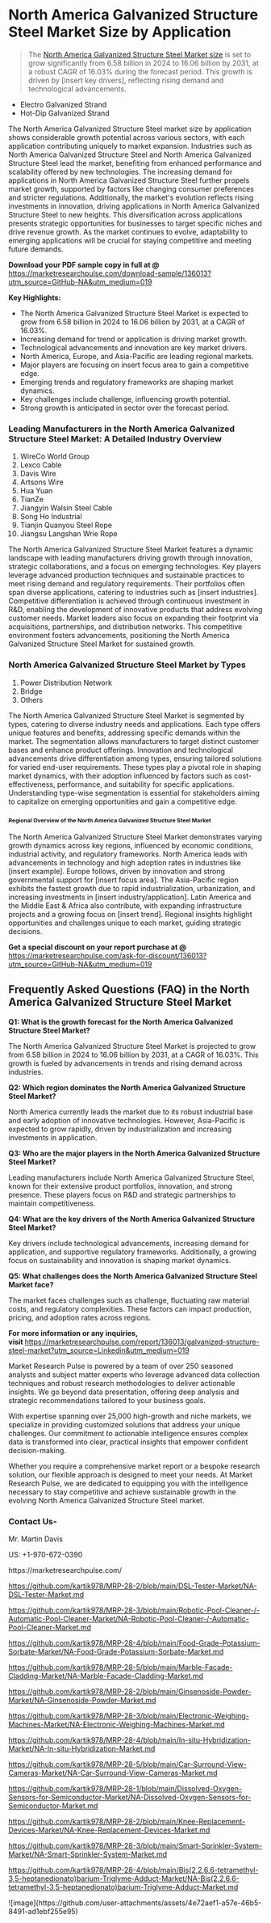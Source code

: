 <h1>North America Galvanized Structure Steel Market&nbsp;Size by Application</h1><blockquote><p>The <a href="https://marketresearchpulse.com/download-sample/136013?utm_source=GitHub-NA&amp;utm_medium=019">North America Galvanized Structure Steel Market size</a> is set to grow significantly from 6.58 billion in 2024 to 16.06 billion by 2031, at a robust CAGR of 16.03% during the forecast period. This growth is driven by [insert key drivers], reflecting rising demand and technological advancements.</p></blockquote><ul><li>Electro Galvanized Strand<li> Hot-Dip Galvanized Strand</li></ul><p>The North America Galvanized Structure Steel market size by application shows considerable growth potential across various sectors, with each application contributing uniquely to market expansion. Industries such as North America Galvanized Structure Steel and North America Galvanized Structure Steel lead the market, benefiting from enhanced performance and scalability offered by new technologies. The increasing demand for applications in North America Galvanized Structure Steel further propels market growth, supported by factors like changing consumer preferences and stricter regulations. Additionally, the market's evolution reflects rising investments in innovation, driving applications in North America Galvanized Structure Steel to new heights. This diversification across applications presents strategic opportunities for businesses to target specific niches and drive revenue growth. As the market continues to evolve, adaptability to emerging applications will be crucial for staying competitive and meeting future demands.</p><p><strong>Download your PDF sample copy in full at @ </strong><a href="https://marketresearchpulse.com/download-sample/136013?utm_source=GitHub-NA&amp;utm_medium=019">https://marketresearchpulse.com/download-sample/136013?utm_source=GitHub-NA&amp;utm_medium=019</a></p><p><strong>Key Highlights: </strong></p><ul><li>The North America Galvanized Structure Steel Market is expected to grow from 6.58 billion in 2024 to 16.06 billion by 2031, at a CAGR of 16.03%.</li><li>Increasing demand for trend or application is driving market growth.</li><li>Technological advancements and innovation are key market drivers.</li><li>North America, Europe, and Asia-Pacific are leading regional markets.</li><li>Major players are focusing on insert focus area to gain a competitive edge.</li><li>Emerging trends and regulatory frameworks are shaping market dynamics.</li><li>Key challenges include challenge, influencing growth potential.</li><li>Strong growth is anticipated in sector over the forecast period.</li></ul><h3>Leading Manufacturers in the North America Galvanized Structure Steel Market: A Detailed Industry Overview</h3><ol><li>WireCo World Group</li><li>Lexco Cable</li><li>Davis Wire</li><li>Artsons Wire</li><li>Hua Yuan</li><li>TianZe</li><li>Jiangyin Walsin Steel Cable</li><li>Song Ho Industrial</li><li>Tianjin Quanyou Steel Rope</li><li>Jiangsu Langshan Wrie Rope</li></ol><div class="flex max-w-full flex-col flex-grow"><div class="min-h-8 text-message flex w-full flex-col items-end gap-2 whitespace-normal break-words [.text-message+&amp;]:mt-5" dir="auto" data-message-author-role="assistant" data-message-id="fd8432e4-4910-450d-b182-61b7bfb0a01f" data-message-model-slug="gpt-4o"><div class="flex w-full flex-col gap-1 empty:hidden first:pt-[3px]"><div class="markdown prose w-full break-words dark:prose-invert light"><p>The North America Galvanized Structure Steel Market features a dynamic landscape with leading manufacturers driving growth through innovation, strategic collaborations, and a focus on emerging technologies. Key players leverage advanced production techniques and sustainable practices to meet rising demand and regulatory requirements. Their portfolios often span diverse applications, catering to industries such as [insert industries]. Competitive differentiation is achieved through continuous investment in R&amp;D, enabling the development of innovative products that address evolving customer needs. Market leaders also focus on expanding their footprint via acquisitions, partnerships, and distribution networks. This competitive environment fosters advancements, positioning the North America Galvanized Structure Steel Market for sustained growth.</p></div></div></div></div><h3>North America Galvanized Structure Steel Market by Types</h3><ol><li>Power Distribution Network<li> Bridge<li> Others</li></ol><div class="flex max-w-full flex-col flex-grow"><div class="min-h-8 text-message flex w-full flex-col items-end gap-2 whitespace-normal break-words [.text-message+&amp;]:mt-5" dir="auto" data-message-author-role="assistant" data-message-id="084470be-0bb7-4664-bddf-5156b4f41249" data-message-model-slug="gpt-4o-mini"><div class="flex w-full flex-col gap-1 empty:hidden first:pt-[3px]"><div class="markdown prose w-full break-words dark:prose-invert light"><p>The North America Galvanized Structure Steel Market is segmented by types, catering to diverse industry needs and applications. Each type offers unique features and benefits, addressing specific demands within the market. The segmentation allows manufacturers to target distinct customer bases and enhance product offerings. Innovation and technological advancements drive differentiation among types, ensuring tailored solutions for varied end-user requirements. These types play a pivotal role in shaping market dynamics, with their adoption influenced by factors such as cost-effectiveness, performance, and suitability for specific applications. Understanding type-wise segmentation is essential for stakeholders aiming to capitalize on emerging opportunities and gain a competitive edge.</p></div></div></div></div><h3><span style="font-size: 11px;">Regional Overview of the North America Galvanized Structure Steel Market</span></h3><div class="flex max-w-full flex-col flex-grow"><div class="min-h-8 text-message flex w-full flex-col items-end gap-2 whitespace-normal break-words [.text-message+&amp;]:mt-5" dir="auto" data-message-author-role="assistant" data-message-id="e9038762-ce64-4e30-91c9-9bd413514231" data-message-model-slug="gpt-4o-mini"><div class="flex w-full flex-col gap-1 empty:hidden first:pt-[3px]"><div class="markdown prose w-full break-words dark:prose-invert light"><p>The North America Galvanized Structure Steel Market demonstrates varying growth dynamics across key regions, influenced by economic conditions, industrial activity, and regulatory frameworks. North America leads with advancements in technology and high adoption rates in industries like [insert example]. Europe follows, driven by innovation and strong governmental support for [insert focus area]. The Asia-Pacific region exhibits the fastest growth due to rapid industrialization, urbanization, and increasing investments in [insert industry/application]. Latin America and the Middle East &amp; Africa also contribute, with expanding infrastructure projects and a growing focus on [insert trend]. Regional insights highlight opportunities and challenges unique to each market, guiding strategic decisions.</p></div></div></div></div><p><strong>Get a special discount on your report purchase at @ </strong><a href="https://marketresearchpulse.com/ask-for-discount/136013?utm_source=GitHub-NA&amp;utm_medium=019">https://marketresearchpulse.com/ask-for-discount/136013?utm_source=GitHub-NA&amp;utm_medium=019</a></p><h2>Frequently Asked Questions (FAQ) in the North America Galvanized Structure Steel Market</h2><p><strong>Q1: What is the growth forecast for the North America Galvanized Structure Steel Market?</strong></p><p>The North America Galvanized Structure Steel Market is projected to grow from 6.58 billion in 2024 to 16.06 billion by 2031, at a CAGR of 16.03%. This growth is fueled by advancements in trends and rising demand across industries.</p><p><strong>Q2: Which region dominates the North America Galvanized Structure Steel Market?</strong></p><p>North America currently leads the market due to its robust industrial base and early adoption of innovative technologies. However, Asia-Pacific is expected to grow rapidly, driven by industrialization and increasing investments in application.</p><p><strong>Q3: Who are the major players in the North America Galvanized Structure Steel Market?</strong></p><p>Leading manufacturers include North America Galvanized Structure Steel, known for their extensive product portfolios, innovation, and strong presence. These players focus on R&amp;D and strategic partnerships to maintain competitiveness.</p><p><strong>Q4: What are the key drivers of the North America Galvanized Structure Steel Market?</strong></p><p>Key drivers include technological advancements, increasing demand for application, and supportive regulatory frameworks. Additionally, a growing focus on sustainability and innovation is shaping market dynamics.</p><p><strong>Q5: What challenges does the North America Galvanized Structure Steel Market face?</strong></p><p>The market faces challenges such as challenge, fluctuating raw material costs, and regulatory complexities. These factors can impact production, pricing, and adoption rates across regions.</p><p><strong>For more information or any inquiries, visit&nbsp;</strong><a href="https://marketresearchpulse.com/report/136013/galvanized-structure-steel-market?utm_source=Linkedin&utm_medium=019">https://marketresearchpulse.com/report/136013/galvanized-structure-steel-market?utm_source=Linkedin&utm_medium=019</a></p><p>Market Research Pulse is powered by a team of over 250 seasoned analysts and subject matter experts who leverage advanced data collection techniques and robust research methodologies to deliver actionable insights. We go beyond data presentation, offering deep analysis and strategic recommendations tailored to your business goals.</p><p>With expertise spanning over 25,000 high-growth and niche markets, we specialize in providing customized solutions that address your unique challenges. Our commitment to actionable intelligence ensures complex data is transformed into clear, practical insights that empower confident decision-making.</p><p>Whether you require a comprehensive market report or a bespoke research solution, our flexible approach is designed to meet your needs. At Market Research Pulse, we are dedicated to equipping you with the intelligence necessary to stay competitive and achieve sustainable growth in the evolving North America Galvanized Structure Steel market.</p><h3><strong>Contact Us-</strong></h3><p>Mr. Martin Davis</p><p>US: +1-970-672-0390</p><p>https://marketresearchpulse.com/</p><p><a href="https://github.com/kartik978/MRP-28-2/blob/main/DSL-Tester-Market/NA-DSL-Tester-Market.md">https://github.com/kartik978/MRP-28-2/blob/main/DSL-Tester-Market/NA-DSL-Tester-Market.md</a></p><p><a href="https://github.com/kartik978/MRP-28-3/blob/main/Robotic-Pool-Cleaner-/-Automatic-Pool-Cleaner-Market/NA-Robotic-Pool-Cleaner-/-Automatic-Pool-Cleaner-Market.md">https://github.com/kartik978/MRP-28-3/blob/main/Robotic-Pool-Cleaner-/-Automatic-Pool-Cleaner-Market/NA-Robotic-Pool-Cleaner-/-Automatic-Pool-Cleaner-Market.md</a></p><p><a href="https://github.com/kartik978/MRP-28-4/blob/main/Food-Grade-Potassium-Sorbate-Market/NA-Food-Grade-Potassium-Sorbate-Market.md">https://github.com/kartik978/MRP-28-4/blob/main/Food-Grade-Potassium-Sorbate-Market/NA-Food-Grade-Potassium-Sorbate-Market.md</a></p><p><a href="https://github.com/kartik978/MRP-28-5/blob/main/Marble-Facade-Cladding-Market/NA-Marble-Facade-Cladding-Market.md">https://github.com/kartik978/MRP-28-5/blob/main/Marble-Facade-Cladding-Market/NA-Marble-Facade-Cladding-Market.md</a></p><p><a href="https://github.com/kartik978/MRP-28-2/blob/main/Ginsenoside-Powder-Market/NA-Ginsenoside-Powder-Market.md">https://github.com/kartik978/MRP-28-2/blob/main/Ginsenoside-Powder-Market/NA-Ginsenoside-Powder-Market.md</a></p><p><a href="https://github.com/kartik978/MRP-28-3/blob/main/Electronic-Weighing-Machines-Market/NA-Electronic-Weighing-Machines-Market.md">https://github.com/kartik978/MRP-28-3/blob/main/Electronic-Weighing-Machines-Market/NA-Electronic-Weighing-Machines-Market.md</a></p><p><a href="https://github.com/kartik978/MRP-28-4/blob/main/In-situ-Hybridization-Market/NA-In-situ-Hybridization-Market.md">https://github.com/kartik978/MRP-28-4/blob/main/In-situ-Hybridization-Market/NA-In-situ-Hybridization-Market.md</a></p><p><a href="https://github.com/kartik978/MRP-28-5/blob/main/Car-Surround-View-Cameras-Market/NA-Car-Surround-View-Cameras-Market.md">https://github.com/kartik978/MRP-28-5/blob/main/Car-Surround-View-Cameras-Market/NA-Car-Surround-View-Cameras-Market.md</a></p><p><a href="https://github.com/kartik978/MRP-28-1/blob/main/Dissolved-Oxygen-Sensors-for-Semiconductor-Market/NA-Dissolved-Oxygen-Sensors-for-Semiconductor-Market.md">https://github.com/kartik978/MRP-28-1/blob/main/Dissolved-Oxygen-Sensors-for-Semiconductor-Market/NA-Dissolved-Oxygen-Sensors-for-Semiconductor-Market.md</a></p><p><a href="https://github.com/kartik978/MRP-28-2/blob/main/Knee-Replacement-Devices-Market/NA-Knee-Replacement-Devices-Market.md">https://github.com/kartik978/MRP-28-2/blob/main/Knee-Replacement-Devices-Market/NA-Knee-Replacement-Devices-Market.md</a></p><p><a href="https://github.com/kartik978/MRP-28-3/blob/main/Smart-Sprinkler-System-Market/NA-Smart-Sprinkler-System-Market.md">https://github.com/kartik978/MRP-28-3/blob/main/Smart-Sprinkler-System-Market/NA-Smart-Sprinkler-System-Market.md</a></p><p><a href="https://github.com/kartik978/MRP-28-4/blob/main/Bis(2,2,6,6-tetramethyl-3,5-heptanedionato)barium-Triglyme-Adduct-Market/NA-Bis(2,2,6,6-tetramethyl-3,5-heptanedionato)barium-Triglyme-Adduct-Market.md">https://github.com/kartik978/MRP-28-4/blob/main/Bis(2,2,6,6-tetramethyl-3,5-heptanedionato)barium-Triglyme-Adduct-Market/NA-Bis(2,2,6,6-tetramethyl-3,5-heptanedionato)barium-Triglyme-Adduct-Market.md</a></p>
![image](https://github.com/user-attachments/assets/4e72aef1-a57e-46b5-8491-ad1ebf255e95)
